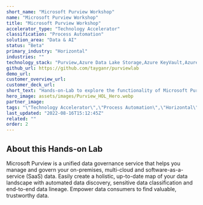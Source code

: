 ```yaml
---
short_name: "Microsoft Purview Workshop"
name: "Microsoft Purview Workshop"
title: "Microsoft Purview Workshop"
accelerator_type: "Technology Accelerator"
classification: "Process Automation"
solution_area: "Data & AI"
status: "Beta"
primary_industry: "Horizontal"
industries: ""
technology_stack: "Purview,Azure Data Lake Storage,Azure KeyVault,Azure SQL,Synapse Analytics"
github_url: https://github.com/tayganr/purviewlab
demo_url: 
customer_overview_url: 
customer_deck_url: 
short_text: "Hands-on-Lab to explore the functionality of Microsoft Purview, a unified data governance service that helps you manage and govern your on-premises, multi-cloud and software-as-a-service (SaaS) data."
hero_image: assets/images/Purview_HOL_Hero.webp
partner_image: 
tags: "\"Technology Accelerator\",\"Process Automation\",\"Horizontal\",\"Purview\",\"Azure Data Lake Storage\",\"Azure KeyVault\",\"Azure SQL\",\"Synapse Analytics\",\"Data & AI\",\"Beta\""
last_updated: "2022-08-16T15:12:45Z"
related: ""
order: 2
---
```

## About this Hands-on Lab

Microsoft Purview is a unified data governance service that helps you manage and govern your on-premises, multi-cloud and software-as-a-service (SaaS) data. Easily create a holistic, up-to-date map of your data landscape with automated data discovery, sensitive data classification and end-to-end data lineage. Empower data consumers to find valuable, trustworthy data.